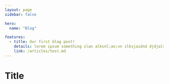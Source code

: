 ```yaml
---
layout: page
sidebar: false

hero:
  name: "Blog"

features:
  - title: Our first blog post!
    details: lorem ipsum something slan alksnl;an;vn slksjaidnd djdjalsiehg
    link: /articles/test.md
---
```


# Title

